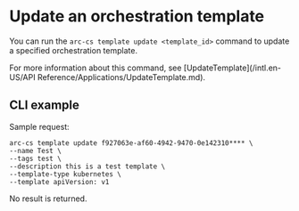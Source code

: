 # Update an orchestration template

You can run the `arc-cs template update <template_id>` command to update a specified orchestration template.

For more information about this command, see [UpdateTemplate](/intl.en-US/API Reference/Applications/UpdateTemplate.md).

## CLI example

Sample request:

```
arc-cs template update f927063e-af60-4942-9470-0e142310**** \
--name Test \
--tags test \
--description this is a test template \
--template-type kubernetes \
--template apiVersion: v1
```

No result is returned.

